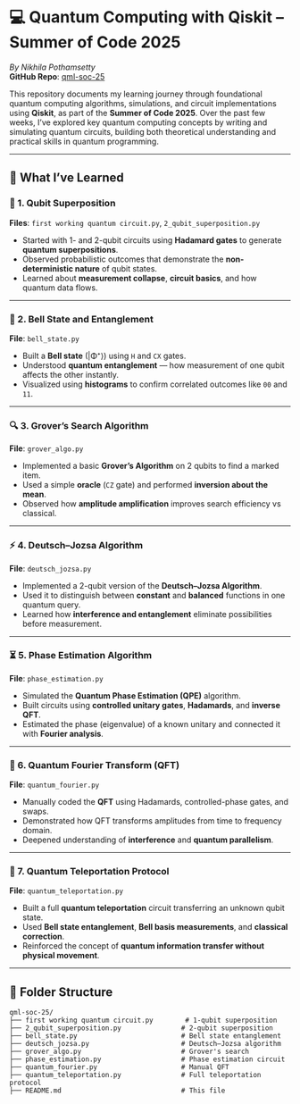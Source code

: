 # 💻 Quantum Computing with Qiskit – Summer of Code 2025

*By Nikhila Pothamsetty*  
**GitHub Repo**: [qml-soc-25](https://github.com/nikhila2007-ux/qml-soc-25)

This repository documents my learning journey through foundational quantum computing algorithms, simulations, and circuit implementations using **Qiskit**, as part of the **Summer of Code 2025**. Over the past few weeks, I’ve explored key quantum computing concepts by writing and simulating quantum circuits, building both theoretical understanding and practical skills in quantum programming.

---

## 🌱 What I’ve Learned

### 🧠 1. **Qubit Superposition**

**Files**: `first working quantum circuit.py`, `2_qubit_superposition.py`

- Started with 1- and 2-qubit circuits using **Hadamard gates** to generate **quantum superpositions**.
- Observed probabilistic outcomes that demonstrate the **non-deterministic nature** of qubit states.
- Learned about **measurement collapse**, **circuit basics**, and how quantum data flows.

---

### 🧩 2. **Bell State and Entanglement**

**File**: `bell_state.py`

- Built a **Bell state** (|Φ⁺⟩) using `H` and `CX` gates.
- Understood **quantum entanglement** — how measurement of one qubit affects the other instantly.
- Visualized using **histograms** to confirm correlated outcomes like `00` and `11`.

---

### 🔍 3. **Grover’s Search Algorithm**

**File**: `grover_algo.py`

- Implemented a basic **Grover’s Algorithm** on 2 qubits to find a marked item.
- Used a simple **oracle** (`CZ` gate) and performed **inversion about the mean**.
- Observed how **amplitude amplification** improves search efficiency vs classical.

---

### ⚡ 4. **Deutsch–Jozsa Algorithm**

**File**: `deutsch_jozsa.py`

- Implemented a 2-qubit version of the **Deutsch–Jozsa Algorithm**.
- Used it to distinguish between **constant** and **balanced** functions in one quantum query.
- Learned how **interference and entanglement** eliminate possibilities before measurement.

---

### ⏳ 5. **Phase Estimation Algorithm**

**File**: `phase_estimation.py`

- Simulated the **Quantum Phase Estimation (QPE)** algorithm.
- Built circuits using **controlled unitary gates**, **Hadamards**, and **inverse QFT**.
- Estimated the phase (eigenvalue) of a known unitary and connected it with **Fourier analysis**.

---

### 🎵 6. **Quantum Fourier Transform (QFT)**

**File**: `quantum_fourier.py`

- Manually coded the **QFT** using Hadamards, controlled-phase gates, and swaps.
- Demonstrated how QFT transforms amplitudes from time to frequency domain.
- Deepened understanding of **interference** and **quantum parallelism**.

---

### 📡 7. **Quantum Teleportation Protocol**

**File**: `quantum_teleportation.py`

- Built a full **quantum teleportation** circuit transferring an unknown qubit state.
- Used **Bell state entanglement**, **Bell basis measurements**, and **classical correction**.
- Reinforced the concept of **quantum information transfer without physical movement**.

---

## 📁 Folder Structure

```plaintext
qml-soc-25/
├── first working quantum circuit.py        # 1-qubit superposition
├── 2_qubit_superposition.py               # 2-qubit superposition
├── bell_state.py                          # Bell state entanglement
├── deutsch_jozsa.py                       # Deutsch–Jozsa algorithm
├── grover_algo.py                         # Grover's search
├── phase_estimation.py                    # Phase estimation circuit
├── quantum_fourier.py                     # Manual QFT
├── quantum_teleportation.py               # Full teleportation protocol
├── README.md                              # This file


